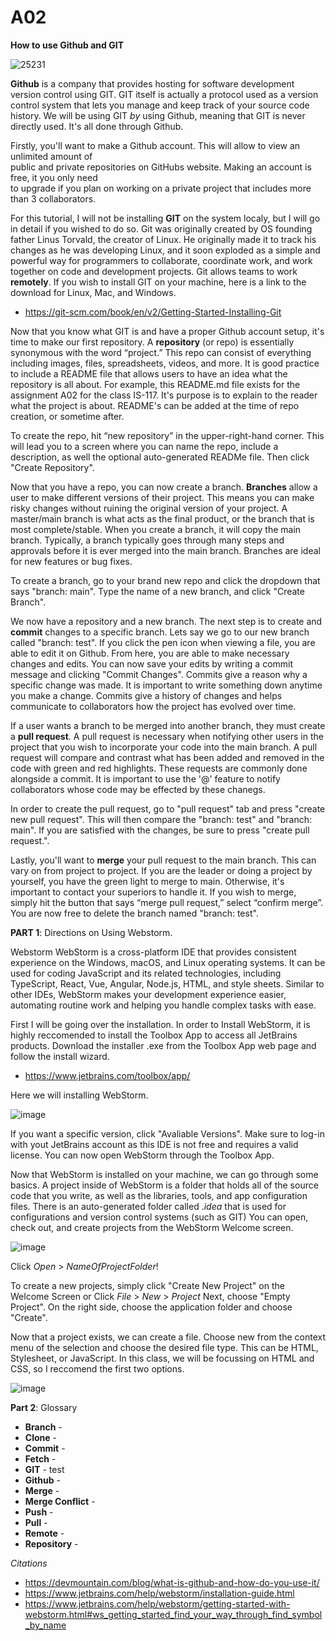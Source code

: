 # A02
**How to use Github and GIT**

  ![25231](https://github.com/mzj3/A02/assets/98351089/2e0cce4b-51e3-4075-b12c-eea922c64736)

  **Github** is a company that provides hosting for software development version control using GIT.
  GIT itself is actually a protocol used as a version control system that lets you manage and keep 
  track of your source code history. We will be using GIT _by_ using Github, meaning that GIT is 
  never directly used. It's all done through Github. <br>
      
  Firstly, you'll want to make a Github account. This will allow to view an unlimited amount of   
  public and private repositories on GitHubs website. Making an account is free, it you only need  
  to upgrade if you plan on working on a private project that includes more than 3 collaborators.<br>
    
  For this tutorial, I will not be installing **GIT** on the system localy, but I will go in
  detail if you wished to do so. Git was originally created by OS founding father Linus Torvald, 
  the creator of Linux. He originally made it to track his changes as he was developing Linux, and
  it soon exploded as a simple and powerful way for programmers to collaborate, coordinate work,
  and work together on code and development projects. Git allows teams to work **remotely**. If you 
  wish to install GIT on your machine, here is a link to the download for Linux, Mac, and Windows.
  * https://git-scm.com/book/en/v2/Getting-Started-Installing-Git

  Now that you know what GIT is and have a proper Github account setup, it's time to make our first 
  repository. A **repository** (or repo) is essentially synonymous with the word “project.” This repo can
  consist of everything including images, files, spreadsheets, videos, and more. It is good practice
  to include a README file that allows users to have an idea what the repository is all about. For
  example, this README.md file exists for the assignment A02 for the class IS-117. It's purpose is 
  to explain to the reader what the project is about. README's can be added at the time of repo
  creation, or sometime after.

  To create the repo, hit “new repository” in the upper-right-hand corner. This will lead you to a 
  screen where you can name the repo, include a description, as well the optional auto-generated
  READMe file. Then click "Create Repository".

  Now that you have a repo, you can now create a branch. **Branches** allow a user to make different 
  versions of their project. This means you can make risky changes without ruining the original 
  version of your project. A master/main branch is what acts as the final product, or the branch that 
  is most complete/stable. When you create a branch, it will copy the main branch. Typically, a
  branch typically goes through many steps and approvals before it is ever merged into the main 
  branch. Branches are ideal for new features or bug fixes.

  To create a branch, go to your brand new repo and click the dropdown that says "branch: main".
  Type the name of a new branch, and click "Create Branch". 
    
  We now have a repository and a new branch. The next step is to create and **commit** changes to a specific
  branch. Lets say we go to our new branch called "branch: test". If you click the pen icon when viewing
  a file, you are able to edit it on Github. From here, you are able to make necessary changes and edits.
  You can now save your edits by writing a commit message and clicking "Commit Changes". Commits give a
  reason why a specific change was made. It is important to write something down anytime you make a
  change. Commits give a history of changes and helps communicate to collaborators how the project has
  evolved over time.

  If a user wants a branch to be merged into another branch, they must create a **pull request**. A pull 
  request is necessary when notifying other users in the project that you wish to incorporate your code
  into the main branch. A pull request will compare and contrast what has been added and removed in the
  code with green and red highlights. These requests are commonly done alongside a commit. It is important
  to use the '@' feature to notify collaborators whose code may be effected by these chanegs.

  In order to create the pull request, go to "pull request" tab and press "create new pull request". This
  will then compare the "branch: test" and "branch: main". If you are satisfied with the changes, be sure
  to press "create pull request.".

  Lastly, you'll want to **merge** your pull request to the main branch. This can vary on from project to 
  project. If you are the leader or doing a project by yourself, you have the green light to merge to main.
  Otherwise, it's important to contact your superiors to handle it. If you wish to merge, simply hit the 
  button that says “merge pull request,” select “confirm merge”. You are now free to delete the branch 
  named "branch: test".
  
**PART 1**: Directions on Using Webstorm.

  Webstorm WebStorm is a cross-platform IDE that provides consistent experience on the Windows, macOS, 
  and Linux operating systems. It can be used for coding JavaScript and its related technologies, including 
  TypeScript, React, Vue, Angular, Node.js, HTML, and style sheets. Similar to other IDEs, WebStorm makes 
  your development experience easier, automating routine work and helping you handle complex tasks with ease.

  First I will be going over the installation. In order to Install WebStorm, it is highly reccomended to 
  install the Toolbox App to access all JetBrains products. Download the installer .exe from the Toolbox 
  App web page and follow the install wizard. 
  * https://www.jetbrains.com/toolbox/app/

  Here we will installing WebStorm.
  
  ![image](https://github.com/mzj3/A02/assets/98351089/295fa5d5-6411-421a-b0d1-c73a30dba349)
  
  If you want a specific version, click "Avaliable Versions". Make sure to log-in with yout JetBrains account
  as this IDE is not free and requires a valid license. You can now open WebStorm through the Toolbox App.

  Now that WebStorm is installed on your machine, we can go through some basics. A project inside of WebStorm
  is a folder that holds all of the source code that you write, as well as the libraries, tools, and app
  configuration files. There is an auto-generated folder called ._idea_ that is used for configurations and 
  version control systems (such as GIT) You can open, check out, and create projects from the WebStorm 
  Welcome screen.
  
  ![image](https://github.com/mzj3/A02/assets/98351089/aca03299-24cf-45ce-8611-0cb692effcc3)
  
  Click _Open_ > _NameOfProjectFolder_!

  To create a new projects, simply click "Create New Project" on the Welcome Screen or
  Click _File_ > _New_ > _Project_
  Next, choose "Empty Project". On the right side, choose the application folder and choose "Create".

  Now that a project exists, we can create a file. Choose new from the context menu of the selection and
  choose the desired file type. This can be HTML, Stylesheet, or JavaScript. In this class, we will be focussing
  on HTML and CSS, so I reccomend the first two options.
  
  ![image](https://github.com/mzj3/A02/assets/98351089/9745ad71-6c7a-4478-b1ff-1dae24dc38c5)

**Part 2**: Glossary
* **Branch** - 
* **Clone** -
* **Commit** -
* **Fetch** -
* **GIT** - test
* **Github** -
* **Merge** -
* **Merge Conflict** -
* **Push** -
* **Pull** -
* **Remote** -
* **Repository** -


_Citations_
* https://devmountain.com/blog/what-is-github-and-how-do-you-use-it/
* https://www.jetbrains.com/help/webstorm/installation-guide.html
* https://www.jetbrains.com/help/webstorm/getting-started-with-webstorm.html#ws_getting_started_find_your_way_through_find_symbol_by_name
